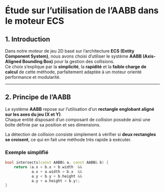 # Étude sur l’utilisation de l’AABB dans le moteur ECS

## 1. Introduction

Dans notre moteur de jeu 2D basé sur l’architecture **ECS (Entity Component System)**, nous avons choisi d’utiliser le système **AABB (Axis-Aligned Bounding Box)** pour la gestion des collisions.  
Ce choix s’explique par la **simplicité**, la **rapidité** et la **faible charge de calcul** de cette méthode, parfaitement adaptée à un moteur orienté performance et modularité.

---

## 2. Principe de l’AABB

Le système **AABB** repose sur l’utilisation d’un **rectangle englobant aligné sur les axes du jeu (X et Y)**.  
Chaque entité disposant d’un composant de collision possède ainsi une boîte définie par sa position et ses dimensions.

La détection de collision consiste simplement à vérifier si **deux rectangles se croisent**, ce qui en fait une méthode très rapide à exécuter.

### Exemple simplifié
```cpp
bool intersects(const AABB& a, const AABB& b) {
    return (a.x < b.x + b.width  &&
            a.x + a.width > b.x  &&
            a.y < b.y + b.height &&
            a.y + a.height > b.y);
}
